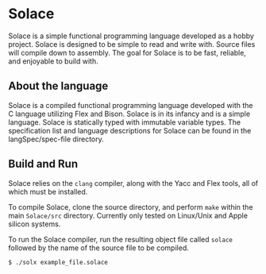 # Solace
Solace is a simple functional programming language developed as a hobby project.
Solace is designed to be simple to read and write with. Source files will compile
down to assembly. The goal for Solace is to be fast, reliable, and enjoyable
to build with.

## About the language
Solace is a compiled functional programming language developed with the C
language utilizing Flex and Bison.
Solace is in its infancy and is a simple language. Solace is statically
typed with immutable variable types. The specification list and language
descriptions for Solace can be found in the langSpec/spec-file directory.

## Build and Run
Solace relies on the `clang` compiler, along with the Yacc and Flex tools,
all of which must be installed.

To compile Solace, clone the source directory, and perform `make` within
the main `Solace/src` directory. Currently only tested on Linux/Unix and
Apple silicon systems.

To run the Solace compiler, run the resulting object file called `solace` 
followed by the name of the source file to be compiled.
~~~
$ ./solx example_file.solace
~~~